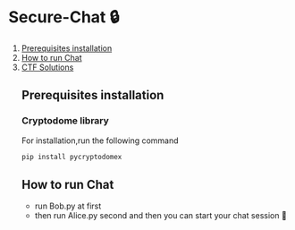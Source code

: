 # Secure-Chat 🔒
 <ol>
   <li>
      <a href="#Prerequisites installation">Prerequisites installation</a>
    </li>
    <li>
      <a href="#How to run Chat">How to run Chat</a>
    </li>
       <li><a href="#CTF Solutions">CTF Solutions</a></li>

<!-- Prerequisites installation -->
<div name="Prerequisites installation">

## Prerequisites installation
### Cryptodome library
For installation,run the following command 
```sh
pip install pycryptodomex
```
<!-- How to run chat -->
<div name="How to run Chat">
  
## How to run Chat 
* run Bob.py at first 
* then run Alice.py second 
and then you can start your chat session 🥳
    
